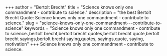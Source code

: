 +++
author = "Bertolt Brecht"
title = "Science knows only one commandment - contribute to science."
description = "the best Bertolt Brecht Quote: Science knows only one commandment - contribute to science."
slug = "science-knows-only-one-commandment---contribute-to-science"
keywords = "Science knows only one commandment - contribute to science.,bertolt brecht,bertolt brecht quotes,bertolt brecht quote,bertolt brecht sayings,bertolt brecht saying,quotes, sayings,quote, saying, motivation"
+++
Science knows only one commandment - contribute to science.
